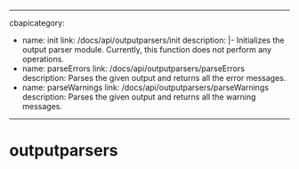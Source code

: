  ---
cbapicategory:
  - name: init
    link: /docs/api/outputparsers/init
    description: |-
      Initializes the output parser module.
      Currently, this function does not perform any operations.
  - name: parseErrors
    link: /docs/api/outputparsers/parseErrors
    description: Parses the given output and returns all the error messages.
  - name: parseWarnings
    link: /docs/api/outputparsers/parseWarnings
    description: Parses the given output and returns all the warning messages.

---
# outputparsers
<CBAPICategory />
